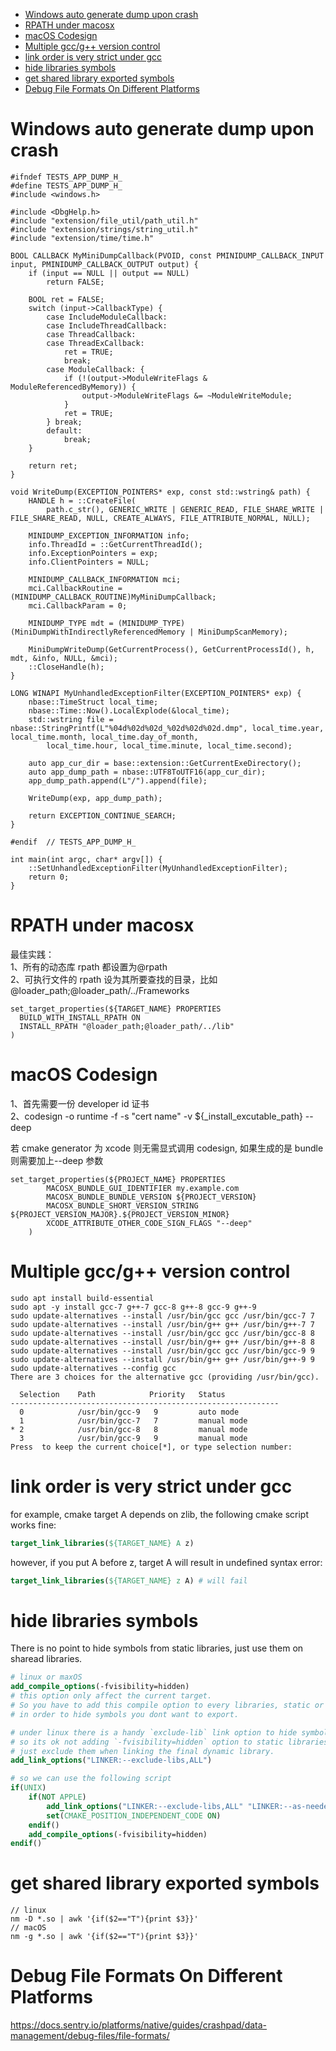 - [Windows auto generate dump upon crash](#windows-auto-generate-dump-upon-crash)
- [RPATH under macosx](#rpath-under-macosx)
- [macOS Codesign](#macos-codesign)
- [Multiple gcc/g++ version control](#multiple-gccg-version-control)
- [link order is very strict under gcc](#link-order-is-very-strict-under-gcc)
- [hide libraries symbols](#hide-libraries-symbols)
- [get shared library exported symbols](#get-shared-library-exported-symbols)
- [Debug File Formats On Different Platforms](#debug-file-formats-on-different-platforms)

# Windows auto generate dump upon crash

```
#ifndef TESTS_APP_DUMP_H_
#define TESTS_APP_DUMP_H_
#include <windows.h>

#include <DbgHelp.h>
#include "extension/file_util/path_util.h"
#include "extension/strings/string_util.h"
#include "extension/time/time.h"

BOOL CALLBACK MyMiniDumpCallback(PVOID, const PMINIDUMP_CALLBACK_INPUT input, PMINIDUMP_CALLBACK_OUTPUT output) {
    if (input == NULL || output == NULL)
        return FALSE;

    BOOL ret = FALSE;
    switch (input->CallbackType) {
        case IncludeModuleCallback:
        case IncludeThreadCallback:
        case ThreadCallback:
        case ThreadExCallback:
            ret = TRUE;
            break;
        case ModuleCallback: {
            if (!(output->ModuleWriteFlags & ModuleReferencedByMemory)) {
                output->ModuleWriteFlags &= ~ModuleWriteModule;
            }
            ret = TRUE;
        } break;
        default:
            break;
    }

    return ret;
}

void WriteDump(EXCEPTION_POINTERS* exp, const std::wstring& path) {
    HANDLE h = ::CreateFile(
        path.c_str(), GENERIC_WRITE | GENERIC_READ, FILE_SHARE_WRITE | FILE_SHARE_READ, NULL, CREATE_ALWAYS, FILE_ATTRIBUTE_NORMAL, NULL);

    MINIDUMP_EXCEPTION_INFORMATION info;
    info.ThreadId = ::GetCurrentThreadId();
    info.ExceptionPointers = exp;
    info.ClientPointers = NULL;

    MINIDUMP_CALLBACK_INFORMATION mci;
    mci.CallbackRoutine = (MINIDUMP_CALLBACK_ROUTINE)MyMiniDumpCallback;
    mci.CallbackParam = 0;

    MINIDUMP_TYPE mdt = (MINIDUMP_TYPE)(MiniDumpWithIndirectlyReferencedMemory | MiniDumpScanMemory);

    MiniDumpWriteDump(GetCurrentProcess(), GetCurrentProcessId(), h, mdt, &info, NULL, &mci);
    ::CloseHandle(h);
}

LONG WINAPI MyUnhandledExceptionFilter(EXCEPTION_POINTERS* exp) {
    nbase::TimeStruct local_time;
    nbase::Time::Now().LocalExplode(&local_time);
    std::wstring file = nbase::StringPrintf(L"%04d%02d%02d_%02d%02d%02d.dmp", local_time.year, local_time.month, local_time.day_of_month,
        local_time.hour, local_time.minute, local_time.second);

    auto app_cur_dir = base::extension::GetCurrentExeDirectory();
    auto app_dump_path = nbase::UTF8ToUTF16(app_cur_dir);
    app_dump_path.append(L"/").append(file);

    WriteDump(exp, app_dump_path);

    return EXCEPTION_CONTINUE_SEARCH;
}

#endif  // TESTS_APP_DUMP_H_
```

```
int main(int argc, char* argv[]) {
    ::SetUnhandledExceptionFilter(MyUnhandledExceptionFilter);
    return 0;
}
```

# RPATH under macosx

最佳实践：  
1、所有的动态库 rpath 都设置为@rpath  
2、可执行文件的 rpath 设为其所要查找的目录，比如@loader_path;@loader_path/../Frameworks

```
set_target_properties(${TARGET_NAME} PROPERTIES
  BUILD_WITH_INSTALL_RPATH ON
  INSTALL_RPATH "@loader_path;@loader_path/../lib"
)
```

# macOS Codesign

1、首先需要一份 developer id 证书  
2、codesign -o runtime -f -s "cert name" -v ${\_install_excutable_path} --deep

若 cmake generator 为 xcode 则无需显式调用 codesign, 如果生成的是 bundle 则需要加上--deep 参数

```
set_target_properties(${PROJECT_NAME} PROPERTIES
        MACOSX_BUNDLE_GUI_IDENTIFIER my.example.com
        MACOSX_BUNDLE_BUNDLE_VERSION ${PROJECT_VERSION}
        MACOSX_BUNDLE_SHORT_VERSION_STRING ${PROJECT_VERSION_MAJOR}.${PROJECT_VERSION_MINOR}
        XCODE_ATTRIBUTE_OTHER_CODE_SIGN_FLAGS "--deep"
    )
```

# Multiple gcc/g++ version control

```
sudo apt install build-essential
sudo apt -y install gcc-7 g++-7 gcc-8 g++-8 gcc-9 g++-9
sudo update-alternatives --install /usr/bin/gcc gcc /usr/bin/gcc-7 7
sudo update-alternatives --install /usr/bin/g++ g++ /usr/bin/g++-7 7
sudo update-alternatives --install /usr/bin/gcc gcc /usr/bin/gcc-8 8
sudo update-alternatives --install /usr/bin/g++ g++ /usr/bin/g++-8 8
sudo update-alternatives --install /usr/bin/gcc gcc /usr/bin/gcc-9 9
sudo update-alternatives --install /usr/bin/g++ g++ /usr/bin/g++-9 9
sudo update-alternatives --config gcc
There are 3 choices for the alternative gcc (providing /usr/bin/gcc).

  Selection    Path            Priority   Status
------------------------------------------------------------
  0            /usr/bin/gcc-9   9         auto mode
  1            /usr/bin/gcc-7   7         manual mode
* 2            /usr/bin/gcc-8   8         manual mode
  3            /usr/bin/gcc-9   9         manual mode
Press  to keep the current choice[*], or type selection number:
```

# link order is very strict under gcc

for example, cmake target A depends on zlib, the following cmake script works fine:

```cmake
target_link_libraries(${TARGET_NAME} A z)
```

however, if you put A before z, target A will result in undefined syntax error:

```cmake
target_link_libraries(${TARGET_NAME} z A) # will fail
```

# hide libraries symbols

There is no point to hide symbols from static libraries, just use them on sharead libraries.

```cmake
# linux or maxOS
add_compile_options(-fvisibility=hidden) 
# this option only affect the current target. 
# So you have to add this compile option to every libraries, static or dynamic, 
# in order to hide symbols you dont want to export.

# under linux there is a handy `exclude-lib` link option to hide symbols imported from static libraries, 
# so its ok not adding `-fvisibility=hidden` option to static libraries under linux, 
# just exclude them when linking the final dynamic library.
add_link_options("LINKER:--exclude-libs,ALL")

# so we can use the following script
if(UNIX)
    if(NOT APPLE)
        add_link_options("LINKER:--exclude-libs,ALL" "LINKER:--as-needed")
        set(CMAKE_POSITION_INDEPENDENT_CODE ON)
    endif()
    add_compile_options(-fvisibility=hidden)
endif()
```

# get shared library exported symbols

```
// linux
nm -D *.so | awk '{if($2=="T"){print $3}}'
// macOS
nm -g *.so | awk '{if($2=="T"){print $3}}'
```

# Debug File Formats On Different Platforms

https://docs.sentry.io/platforms/native/guides/crashpad/data-management/debug-files/file-formats/
